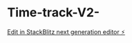 # Time-track-V2-

[Edit in StackBlitz next generation editor ⚡️](https://stackblitz.com/~/github.com/vmsantos44/Time-track-V2-)